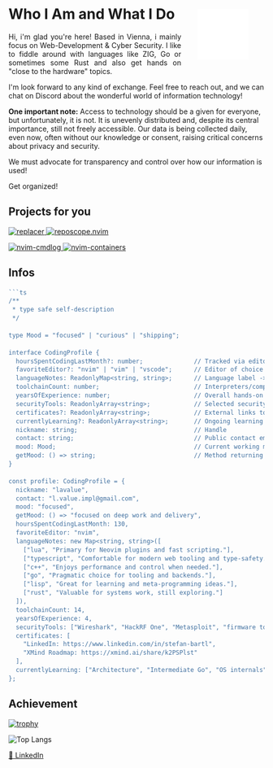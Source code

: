 <p align="center">
  <img src="./public/images/dev_logo.png" alt="My own logo with slogan: Loving science, tech & peace!" style="width:100px; padding: 2rem" align= right>
</p>
<h1>Who I Am and What I Do</h1>
<p align="justify"> Hi, i'm glad you're here! Based in Vienna, i mainly focus on Web-Development & Cyber Security. I like to fiddle around with languages like ZIG, Go or sometimes some Rust and also get hands on "close to the hardware" topics.

I'm look forward to any kind of exchange. Feel free to reach out, and we can chat on Discord about the wonderful world of information technology! 

**One important note:**
Access to technology should be a given for everyone, but unfortunately, it is not. It is unevenly distributed and, despite its central importance, still not freely accessible. Our data is being collected daily, even now, often without our knowledge or consent, raising critical concerns about privacy and security.</p>
<p>We must advocate for transparency and control over how our information is used!</p>
<p>Get organized!</p>

## Projects for you

<p align="left">
  <a href="https://github.com/StefanBartl/replacer">
    <img src="https://github-readme-stats-three-beta-80.vercel.app/api/pin/?username=StefanBartl&repo=replacer&theme=synthwave" alt="replacer">
  </a>
  <a href="https://github.com/StefanBartl/reposcope.nvim">
    <img src="https://github-readme-stats-three-beta-80.vercel.app/api/pin/?username=StefanBartl&repo=reposcope.nvim&theme=synthwave" alt="reposcope.nvim">
  </a>
</p>

<p align="left">
  <a href="https://github.com/StefanBartl/nvim-cmdlog">
    <img src="https://github-readme-stats-three-beta-80.vercel.app/api/pin/?username=StefanBartl&repo=nvim-cmdlog&theme=synthwave" alt="nvim-cmdlog">
  </a>
  <a href="https://github.com/StefanBartl/nvim-containers">
    <img src="https://github-readme-stats-three-beta-80.vercel.app/api/pin/?username=StefanBartl&repo=nvim-containers&theme=synthwave" alt="nvim-containers">
  </a>
</p>

## Infos

```ts
```ts
/** 
 * type safe self-description
 */

type Mood = "focused" | "curious" | "shipping";

interface CodingProfile {
  hoursSpentCodingLastMonth?: number;              // Tracked via editor plugins or manual estimate
  favoriteEditor?: "nvim" | "vim" | "vscode";      // Editor of choice
  languageNotes: ReadonlyMap<string, string>;      // Language label -> short opinion
  toolchainCount: number;                          // Interpreters/compilers installed
  yearsOfExperience: number;                       // Overall hands-on experience
  securityTools: ReadonlyArray<string>;            // Selected security/infra tools
  certificates?: ReadonlyArray<string>;            // External links to certificates
  currentlyLearning?: ReadonlyArray<string>;       // Ongoing learning topics
  nickname: string;                                // Handle
  contact: string;                                 // Public contact email
  mood: Mood;                                      // Current working mood
  getMood: () => string;                           // Method returning a human friendly mood string
}

const profile: CodingProfile = {
  nickname: "lavalue",
  contact: "l.value.impl@gmail.com",
  mood: "focused",
  getMood: () => "focused on deep work and delivery",
  hoursSpentCodingLastMonth: 130,
  favoriteEditor: "nvim",
  languageNotes: new Map<string, string>([
    ["lua", "Primary for Neovim plugins and fast scripting."],
    ["typescript", "Comfortable for modern web tooling and type-safety."],
    ["c++", "Enjoys performance and control when needed."],
    ["go", "Pragmatic choice for tooling and backends."],
    ["lisp", "Great for learning and meta-programming ideas."],
    ["rust", "Valuable for systems work, still exploring."]
  ]),
  toolchainCount: 14,
  yearsOfExperience: 4,
  securityTools: ["Wireshark", "HackRF One", "Metasploit", "firmware tools"],
  certificates: [
    "LinkedIn: https://www.linkedin.com/in/stefan-bartl",
    "XMind Roadmap: https://xmind.ai/share/k2PSPlst"
  ],
  currentlyLearning: ["Architecture", "Intermediate Go", "OS internals"]
};
```


## Achievement

[![trophy](https://github-profile-trophy.vercel.app/?username=StefanBartl&title=-Stars,-Followers,-Reviews,-PullRequest&theme=discord&no-bg=false&no-frame=true)](https://github.com/ryo-ma/github-profile-trophy)

![Top Langs](https://github-readme-stats-three-beta-80.vercel.app/api/top-langs/?username=StefanBartl&layout=compact&theme=synthwave)

<a href="https://www.linkedin.com/in/stefan-bartl/" target="_blank">🔗 LinkedIn</a>

